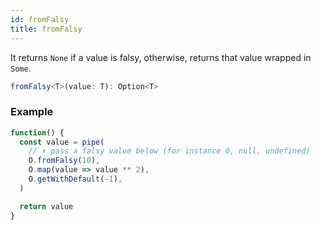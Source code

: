 ```yaml
---
id: fromFalsy
title: fromFalsy
---
```


It returns `None` if a value is falsy, otherwise, returns that value wrapped in `Some`.

```ts
fromFalsy<T>(value: T): Option<T>
```

### Example

```jsx live
function() {
  const value = pipe(
    // ⬇️ pass a falsy value below (for instance 0, null, undefined)
    O.fromFalsy(10),
    O.map(value => value ** 2),
    O.getWithDefault(-1),
  )

  return value
}
```
